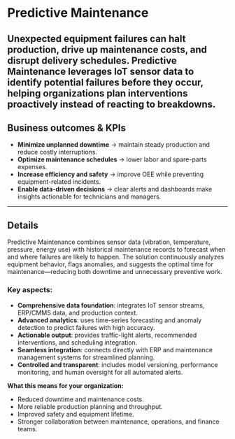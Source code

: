 # Predictive Maintenance

Unexpected equipment failures can **halt production**, **drive up maintenance costs**, and **disrupt delivery schedules**. **Predictive Maintenance** leverages IoT sensor data to **identify potential failures** before they occur, helping organizations **plan interventions proactively** instead of reacting to breakdowns.  
---

## Business outcomes & KPIs
- **Minimize unplanned downtime** → maintain steady production and reduce costly interruptions.  
- **Optimize maintenance schedules** → lower labor and spare-parts expenses.  
- **Increase efficiency and safety** → improve OEE while preventing equipment-related incidents.  
- **Enable data-driven decisions** → clear alerts and dashboards make insights actionable for technicians and managers.  

---

## Details

Predictive Maintenance combines sensor data (vibration, temperature, pressure, energy use) with historical maintenance records to forecast when and where failures are likely to happen. The solution continuously analyzes equipment behavior, flags anomalies, and suggests the optimal time for maintenance—reducing both downtime and unnecessary preventive work.  

### Key aspects:
- **Comprehensive data foundation**: integrates IoT sensor streams, ERP/CMMS data, and production context.  
- **Advanced analytics**: uses time-series forecasting and anomaly detection to predict failures with high accuracy.  
- **Actionable output**: provides traffic-light alerts, recommended interventions, and scheduling integration.  
- **Seamless integration**: connects directly with ERP and maintenance management systems for streamlined planning.  
- **Controlled and transparent**: includes model versioning, performance monitoring, and human oversight for all automated alerts.  

**What this means for your organization:**  
- Reduced downtime and maintenance costs.  
- More reliable production planning and throughput.  
- Improved safety and equipment lifetime.  
- Stronger collaboration between maintenance, operations, and finance teams.